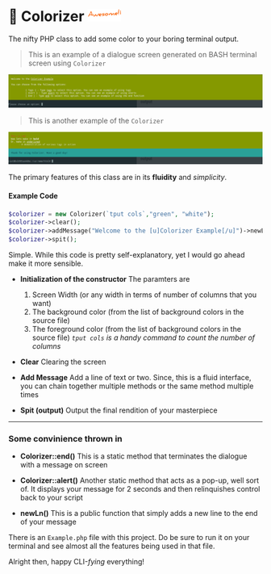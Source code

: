 # :art: Colorizer ![Awesome Colorizer](Colorizer.png)

The nifty PHP class to add some color to your boring terminal output.

> This is an example of a dialogue screen generated on BASH terminal screen using `Colorizer`
> 
![Example Colorizer Dialogue](screenshots/screen-1.png)

> This is another example of the `Colorizer`
> 
![Example Colorizer Dialogue](screenshots/screen-2.png)

The primary features of this class are in its **fluidity** and *simplicity*.

#### Example Code

```php
$colorizer = new Colorizer(`tput cols`,"green", "white");
$colorizer->clear();
$colorizer->addMessage("Welcome to the [u]Colorizer Example[/u]")->newLn();
$colorizer->spit();

```

Simple. While this code is pretty self-explanatory, yet I would go ahead make it more sensible.

- **Initialization of the constructor**
	The paramters are 
    1. Screen Width (or any width in terms of number of columns that you want)
    2. The background color (from the list of background colors in the source file)
    3. The foreground color (from the list of background colors in the source file)
    *`tput cols` is a handy command to count the number of columns*

- **Clear** Clearing the screen

- **Add Message** Add a line of text or two. Since, this is a fluid interface, you can chain together multiple methods or the same method multiple times

- **Spit (output)** Output the final rendition of your masterpiece

- - -
### Some convinience thrown in

- **Colorizer::end()** This is a static method that terminates the dialogue with a message on screen

- **Colorizer::alert()** Another static method that acts as a pop-up, well sort of. It displays your message for 2 seconds and then relinquishes control back to your script

- **newLn()** This is a public function that simply adds a new line to the end of your message

There is an `Example.php` file with this project. Do be sure to run it on your terminal and see almost all the features being used in that file.

Alright then, happy CLI-*fying* everything!

